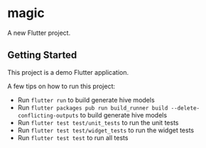 # magic

A new Flutter project.

## Getting Started

This project is a demo Flutter application.

A few tips on how to run this project:

- Run `flutter run` to build generate hive models
- Run `flutter packages pub run build_runner build --delete-conflicting-outputs` to build generate hive models
- Run `flutter test test/unit_tests` to run the unit tests
- Run `flutter test test/widget_tests` to run the widget tests
- Run `flutter test test` to run all tests


